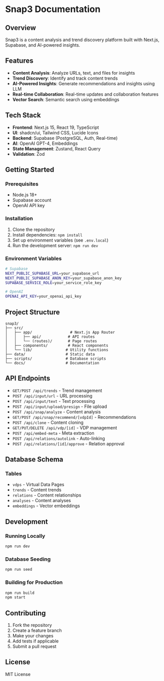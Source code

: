# Snap3 Documentation

## Overview

Snap3 is a content analysis and trend discovery platform built with Next.js, Supabase, and AI-powered insights.

## Features

- **Content Analysis**: Analyze URLs, text, and files for insights
- **Trend Discovery**: Identify and track content trends
- **AI-Powered Insights**: Generate recommendations and insights using LLM
- **Real-time Collaboration**: Real-time updates and collaboration features
- **Vector Search**: Semantic search using embeddings

## Tech Stack

- **Frontend**: Next.js 15, React 19, TypeScript
- **UI**: shadcn/ui, Tailwind CSS, Lucide Icons
- **Backend**: Supabase (PostgreSQL, Auth, Real-time)
- **AI**: OpenAI GPT-4, Embeddings
- **State Management**: Zustand, React Query
- **Validation**: Zod

## Getting Started

### Prerequisites

- Node.js 18+
- Supabase account
- OpenAI API key

### Installation

1. Clone the repository
2. Install dependencies: `npm install`
3. Set up environment variables (see `.env.local`)
4. Run the development server: `npm run dev`

### Environment Variables

```bash
# Supabase
NEXT_PUBLIC_SUPABASE_URL=your_supabase_url
NEXT_PUBLIC_SUPABASE_ANON_KEY=your_supabase_anon_key
SUPABASE_SERVICE_ROLE=your_service_role_key

# OpenAI
OPENAI_API_KEY=your_openai_api_key
```

## Project Structure

```
snap3/
├── src/
│   ├── app/                 # Next.js App Router
│   │   ├── api/            # API routes
│   │   └── (routes)/       # Page routes
│   ├── components/         # React components
│   └── lib/               # Utility functions
├── data/                  # Static data
├── scripts/               # Database scripts
└── docs/                  # Documentation
```

## API Endpoints

- `GET/POST /api/trends` - Trend management
- `POST /api/input/url` - URL processing
- `POST /api/input/text` - Text processing
- `POST /api/input/upload/presign` - File upload
- `POST /api/snap/analyze` - Content analysis
- `GET/POST /api/snap/recommend/[vdpId]` - Recommendations
- `POST /api/clone` - Content cloning
- `GET/PUT/DELETE /api/vdp/[id]` - VDP management
- `POST /api/embed-meta` - Meta extraction
- `POST /api/relations/autolink` - Auto-linking
- `POST /api/relations/[id]/approve` - Relation approval

## Database Schema

### Tables

- `vdps` - Virtual Data Pages
- `trends` - Content trends
- `relations` - Content relationships
- `analyses` - Content analyses
- `embeddings` - Vector embeddings

## Development

### Running Locally

```bash
npm run dev
```

### Database Seeding

```bash
npm run seed
```

### Building for Production

```bash
npm run build
npm start
```

## Contributing

1. Fork the repository
2. Create a feature branch
3. Make your changes
4. Add tests if applicable
5. Submit a pull request

## License

MIT License



